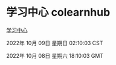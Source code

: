 # 学习中心 colearnhub
[学习中心](http://27.19.33.125:56308/colearnhub/)

2022年 10月 09日 星期日 02:10:03 CST

2022年 10月 08日 星期六 18:10:03 GMT
